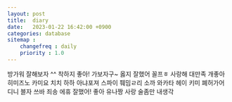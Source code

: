 ```yaml
---
layout: post
title:  diary
date:   2023-01-22 16:42:00 +0900
categories: database
sitemap :
    changefreq : daily
    priority : 1.0
---
```

방가워 잘해보자 ^^ 착하지 좋아!
가보자구~ 옳지 잘했어 꼴프ㅎ
사랑해 대만족 개좋아
히미즈노 카미요 치치 하하 아냐포져
스파이 풰밈ㄹ리
소까 와카타 헤이 키미 폐허가어디니
블자 쓰바 죄송 에휴
잘했어! 좋아 유나짱 사랑 술좀만
내생각
